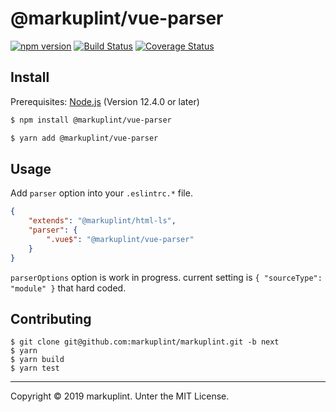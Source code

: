 # @markuplint/vue-parser

[![npm version](https://badge.fury.io/js/%40markuplint%2Fvue-parser.svg)](https://www.npmjs.com/package/@markuplint/vue-parser)
[![Build Status](https://travis-ci.org/markuplint/markuplint.svg?branch=next)](https://travis-ci.org/markuplint/markuplint)
[![Coverage Status](https://coveralls.io/repos/github/markuplint/markuplint/badge.svg?branch=next)](https://coveralls.io/github/markuplint/markuplint?branch=next)

## Install

Prerequisites: [Node.js](https://nodejs.org) (Version 12.4.0 or later)

```sh
$ npm install @markuplint/vue-parser

$ yarn add @markuplint/vue-parser
```

## Usage

Add `parser` option into your `.eslintrc.*` file.

```json
{
	"extends": "@markuplint/html-ls",
	"parser": {
		".vue$": "@markuplint/vue-parser"
	}
}
```

`parserOptions` option is work in progress. current setting is `{ "sourceType": "module" }` that hard coded.

## Contributing

```
$ git clone git@github.com:markuplint/markuplint.git -b next
$ yarn
$ yarn build
$ yarn test
```

---

Copyright &copy; 2019 markuplint. Unter the MIT License.

